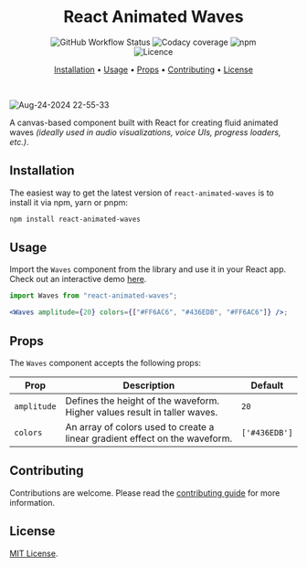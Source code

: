 <div align="center">
  
# React Animated Waves

<p align="center" style="width: 80%; margin: auto">
<img alt="GitHub Workflow Status" src="https://img.shields.io/github/actions/workflow/status/agrawal-rohit/react-animated-waves/Publish.yml">
<img alt="Codacy coverage" src="https://img.shields.io/codacy/coverage/09220ab3d193472ba76d1ad50f11ee51">
<img alt="npm" src="https://img.shields.io/npm/dw/react-animated-waves">
<img alt="Licence" src="https://img.shields.io/github/license/agrawal-rohit/react-animated-waves">
</p>

[Installation](#installation) • [Usage](#usage) • [Props](#props) • [Contributing](#contributing) • [License](#license)
</div>

<br />

![Aug-24-2024 22-55-33](https://cdn.rohit.build/work%3Areact-animated-waves%3Avoice-demo.gif)

A canvas-based component built with React for creating fluid animated waves _(ideally used in audio visualizations, voice UIs, progress loaders, etc.)_.

## Installation

The easiest way to get the latest version of `react-animated-waves` is to install it via npm, yarn or pnpm:

```bash
npm install react-animated-waves
```

## Usage

Import the `Waves` component from the library and use it in your React app. Check out an interactive demo [here](https://codesandbox.io/p/sandbox/react-animated-waves-example-6z9hlh).

```jsx
import Waves from "react-animated-waves";

<Waves amplitude={20} colors={["#FF6AC6", "#436EDB", "#FF6AC6"]} />;
```

## Props

The `Waves` component accepts the following props:

| Prop        | Description                                                                 | Default       |
| ----------- | --------------------------------------------------------------------------- | ------------- |
| `amplitude` | Defines the height of the waveform. Higher values result in taller waves.   | `20`          |
| `colors`    | An array of colors used to create a linear gradient effect on the waveform. | `['#436EDB']` |

## Contributing

Contributions are welcome. Please read the [contributing guide](CONTRIBUTING.md) for more information.

## License

[MIT License](LICENSE).
